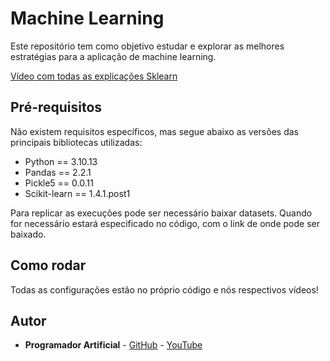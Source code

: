 # Machine Learning

Este repositório tem como objetivo estudar e explorar as melhores estratégias para a aplicação de machine learning.

[Vídeo com todas as explicações Sklearn](https://youtu.be/UU15HLbtqp8)

## Pré-requisitos
Não existem requisitos específicos, mas segue abaixo as versões das principais bibliotecas utilizadas:

- Python == 3.10.13
- Pandas == 2.2.1
- Pickle5 == 0.0.11
- Scikit-learn == 1.4.1.post1

Para replicar as execuções pode ser necessário baixar datasets. Quando for necessário estará especificado no código, com o link de onde pode ser baixado.

## Como rodar
Todas as configurações estão no próprio código e nós respectivos vídeos!

## Autor
* **Programador Artificial** - [GitHub](https://github.com/ProgramadorArtificial) - [YouTube](https://www.youtube.com/@ProgramadorArtificial)